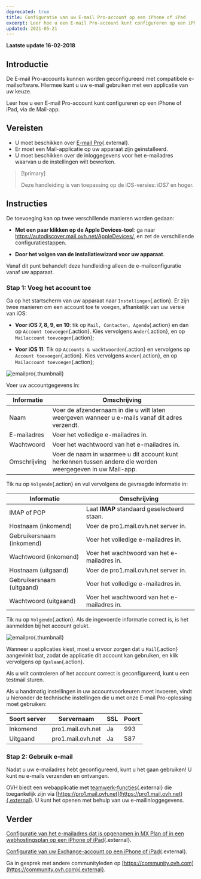 ```yaml
---
deprecated: true
title: Configuratie van uw E-mail Pro-account op een iPhone of iPad
excerpt: Leer hoe u een E-mail Pro-account kunt configureren op een iPhone of iPad, via de Mail-app
updated: 2021-05-21
---
```


**Laatste update 16-02-2018**

## Introductie

De E-mail Pro-accounts kunnen worden geconfigureerd met compatibele e-mailsoftware.  Hiermee kunt u uw e-mail gebruiken met een applicatie van uw keuze.

Leer hoe u een E-mail Pro-account kunt configureren op een iPhone of iPad, via de Mail-app.

## Vereisten

- U moet beschikken over [E-mail Pro](https://www.ovhcloud.com/nl/emails/email-pro/){.external}.
- Er moet een Mail-applicatie op uw apparaat zijn geïnstalleerd.
- U moet beschikken over de inloggegevens voor het e-mailadres waarvan u de instellingen wilt bewerken.

> [!primary]
>
> Deze handleiding is van toepassing op de iOS-versies: iOS7 en hoger. 
>

## Instructies

De toevoeging kan op twee verschillende manieren worden gedaan:

- **Met een paar klikken op de Apple Devices-tool**: ga naar <https://autodiscover.mail.ovh.net/AppleDevices/>, en zet de verschillende configuratiestappen.

- **Door het volgen van de installatiewizard voor uw apparaat**.

Vanaf dit punt behandelt deze handleiding alleen de e-mailconfiguratie vanaf uw apparaat.

### Stap 1: Voeg het account toe

Ga op het startscherm van uw apparaat naar `Instellingen`{.action}. Er zijn twee manieren om een account toe te voegen, afhankelijk van uw versie van iOS:

- **Voor iOS 7, 8, 9, en 10**: tik op `Mail, Contacten, Agenda`{.action} en dan op `Account toevoegen`{.action}. Kies vervolgens `Ander`{.action}, en op `Mailaccount toevoegen`{.action};

- **Voor iOS 11**: Tik op `Accounts & wachtwoorden`{.action} en vervolgens op `Account toevoegen`{.action}. Kies vervolgens `Ander`{.action}, en op `Mailaccount toevoegen`{.action};

![emailpro](images/configuration-mail-ios-step1.png){.thumbnail}

Voer uw accountgegevens in:

|Informatie|Omschrijving|
|---|---|
|Naam|Voer de afzendernaam in die u wilt laten weergeven wanneer u e-mails vanaf dit adres verzendt.|
|E-mailadres|Voer het volledige e-mailadres in. |
|Wachtwoord|Voer het wachtwoord van het e-mailadres in. |
|Omschrijving|Voer de naam in waarmee u dit account kunt herkennen tussen andere die worden weergegeven in uw Mail-app.|

Tik nu op `Volgende`{.action} en vul vervolgens de gevraagde informatie in:

|Informatie|Omschrijving|
|---|---|
|IMAP of POP|Laat **IMAP** standaard geselecteerd staan.|
|Hostnaam (inkomend)|Voer de pro1.mail.ovh.net server in.|
|Gebruikersnaam (inkomend)|Voer het volledige e-mailadres in. |
|Wachtwoord (inkomend)|Voer het wachtwoord van het e-mailadres in.|  
|Hostnaam (uitgaand)|Voer de pro1.mail.ovh.net server in.|
|Gebruikersnaam (uitgaand)|Voer het volledige e-mailadres in. |
|Wachtwoord (uitgaand)|Voer het wachtwoord van het e-mailadres in.|

Tik nu op `Volgende`{.action}.  Als de ingevoerde informatie correct is, is het aanmelden bij het account gelukt.

![emailpro](images/configuration-mail-ios-step2.png){.thumbnail}

Wanneer u applicaties kiest, moet u ervoor zorgen dat u `Mail`{.action} aangevinkt laat, zodat de applicatie dit account kan gebruiken, en klik vervolgens op `Opslaan`{.action}.

Als u wilt controleren of het account correct is geconfigureerd, kunt u een testmail sturen.

Als u handmatig instellingen in uw accountvoorkeuren moet invoeren, vindt u hieronder de technische instellingen die u met onze E-mail Pro-oplossing moet gebruiken:

|Soort server|Servernaam|SSL|Poort|
|---|---|---|---|
|Inkomend|pro1.mail.ovh.net|Ja|993|
|Uitgaand|pro1.mail.ovh.net|Ja|587|

### Stap 2: Gebruik e-mail

Nadat u uw e-mailadres hebt geconfigureerd, kunt u het gaan gebruiken! U kunt nu e-mails verzenden en ontvangen.

OVH biedt een webapplicatie met [teamwerk-functies](https://www.ovh.com/nl/emails/){.external} die toegankelijk zijn via [https://pro1.mail.ovh.net](https://pro1.mail.ovh.net){.external}. U kunt het openen met behulp van uw e-mailinloggegevens.

## Verder

[Configuratie van het e-mailadres dat is opgenomen in MX Plan of in een webhostingsplan op een iPhone of iPad](/pages/web/emails/how_to_configure_ios){.external}.

[Configuratie van uw Exchange-account op een iPhone of iPad](/pages/web/microsoft-collaborative-solutions/how_to_configure_ios){.external}.

Ga in gesprek met andere communityleden op [https://community.ovh.com](https://community.ovh.com){.external}.